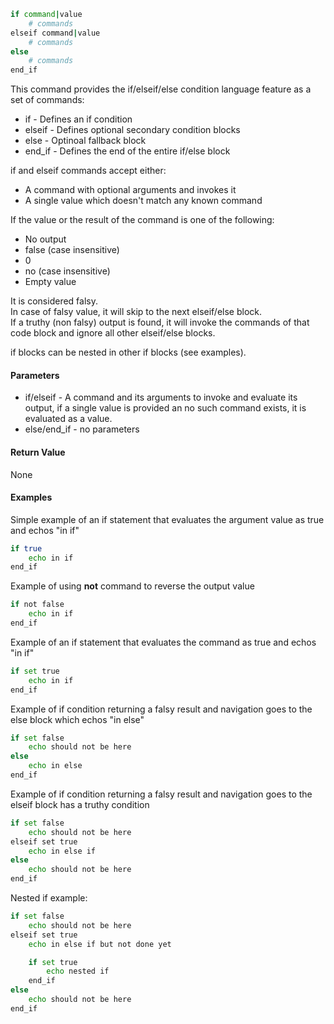 ```sh
if command|value
    # commands
elseif command|value
    # commands
else
    # commands
end_if
```

This command provides the if/elseif/else condition language feature as a set of commands:

* if - Defines an if condition
* elseif - Defines optional secondary condition blocks
* else - Optinoal fallback block
* end_if - Defines the end of the entire if/else block

if and elseif commands accept either:

* A command with optional arguments and invokes it
* A single value which doesn't match any known command

If the value or the result of the command is one of the following:

* No output
* false (case insensitive)
* 0
* no (case insensitive)
* Empty value

It is considered falsy.<br>
In case of falsy value, it will skip to the next elseif/else block.<br>
If a truthy (non falsy) output is found, it will invoke the commands of that code block and ignore all other elseif/else blocks.<br>

if blocks can be nested in other if blocks (see examples).

#### Parameters

* if/elseif - A command and its arguments to invoke and evaluate its output, if a single value is provided an no such command exists, it is evaluated as a value.
* else/end_if - no parameters

#### Return Value

None

#### Examples

Simple example of an if statement that evaluates the argument value as true and echos "in if"

```sh
if true
    echo in if
end_if
```

Example of using **not** command to reverse the output value

```sh
if not false
    echo in if
end_if
```

Example of an if statement that evaluates the command as true and echos "in if"

```sh
if set true
    echo in if
end_if
```

Example of if condition returning a falsy result and navigation goes to the else block which echos "in else"

```sh
if set false
    echo should not be here
else
    echo in else
end_if
```

Example of if condition returning a falsy result and navigation goes to the elseif block has a truthy condition

```sh
if set false
    echo should not be here
elseif set true
    echo in else if
else
    echo should not be here
end_if
```

Nested if example:

```sh
if set false
    echo should not be here
elseif set true
    echo in else if but not done yet

    if set true
        echo nested if
    end_if
else
    echo should not be here
end_if
```
